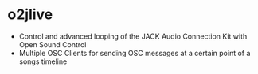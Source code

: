 # o2jlive
* Control and advanced looping of the JACK Audio Connection Kit with Open Sound Control
* Multiple OSC Clients for sending OSC messages at a certain point of a songs timeline

